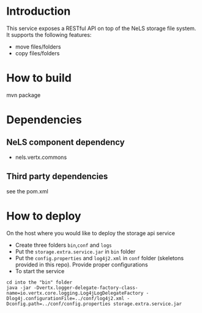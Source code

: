  
Introduction
===
This service exposes a RESTful API on top of the NeLS storage file system. It supports the following features:
* move files/folders
* copy files/folders

How to build
===
mvn package

Dependencies
===

## NeLS component dependency


* nels.vertx.commons

## Third party dependencies

see the pom.xml

How to deploy
===
On the host where you would like to deploy the storage api service
* Create three folders `bin`,`conf` and `logs`
* Put the `storage.extra.service.jar` in `bin` folder
* Put the `config.properties` and `log4j2.xml` in `conf` folder (skeletons provided in this repo). Provide proper configurations
* To start the service 
``` 
cd into the "bin" folder 
java -jar -Dvertx.logger-delegate-factory-class-name=io.vertx.core.logging.Log4jLogDelegateFactory -Dlog4j.configurationFile=../conf/log4j2.xml -Dconfig.path=../conf/config.properties storage.extra.service.jar
